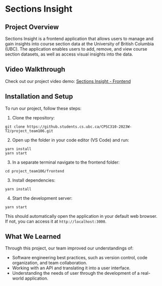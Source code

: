# Sections Insight

## Project Overview
Sections Insight is a frontend application that allows users to manage and gain insights into course section data at the University of British Columbia (UBC). The application enables users to add, remove, and view course section datasets, as well as access visual insights into the data.

## Video Walkthrough
Check out our project video demo: [Sections Insight - Frontend](https://www.youtube.com/watch?v=jfKfPfyJRdk)

## Installation and Setup

To run our project, follow these steps:

1. Clone the repository:
```
git clone https://github.students.cs.ubc.ca/CPSC310-2023W-T2/project_team106.git
```

2. Open up the folder in your code editor (VS Code) and run:
```
yarn install
yarn start
```

3. In a separate terminal navigate to the frontend folder:
```
cd project_team106/frontend
```

3. Install dependencies:
```
yarn install
```

4. Start the development server:
```
yarn start
```

This should automatically open the application in your default web browser. If not, you can access it at `http://localhost:3000`.


## What We Learned

Through this project, our team improved our understandings of:

- Software engineering best practices, such as version control, code organization, and team collaboration.
- Working with an API and translating it into a user interface.
- Understanding the needs of user through the development of a real-world application.
